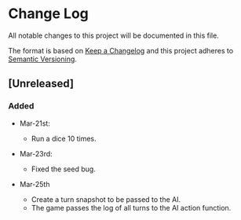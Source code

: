 # Change Log
All notable changes to this project will be documented in this file.

The format is based on [Keep a Changelog](http://keepachangelog.com/) 
and this project adheres to [Semantic Versioning](http://semver.org/).

## [Unreleased]
### Added
* Mar-21st:
    - Run a dice 10 times.

* Mar-23rd:
    - Fixed the seed bug.

* Mar-25th
    - Create a turn snapshot to be passed to the AI.
    - The game passes the log of all turns to the AI action function.

